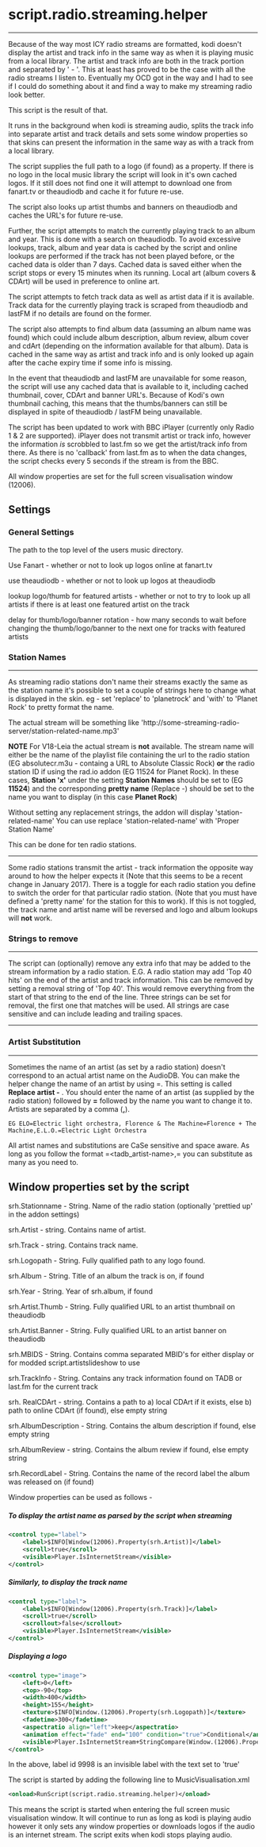 # script.radio.streaming.helper
-----------------------------

Because of the way most ICY radio streams are formatted, kodi doesn't display the artist
and track info in the same way as when it is playing music from a local library.  The artist
and track info are both in the track portion and separated by ' - '.  This at least has proved
to be the case with all the radio streams I listen to.  Eventually my OCD got in the way and I
had to see if I could do something about it and find a way to make my streaming radio look better.

This script is the result of that.

It runs in the background when kodi is streaming audio, splits the track info into
separate artist and track details and sets some window properties so that skins can present the
information in the same way as with a track from a local library.

The script supplies the full path to a logo (if found) as a property.  If there is no logo in
the local music library the script will look in it's own cached logos.  If it still does not find
one it will attempt to download one from fanart.tv or theaudiodb and cache it for future re-use.

The script also looks up artist thumbs and banners on theaudiodb and caches the URL's for future re-use.

Further, the script attempts to match the currently playing track to an album and year.  This is done with
a search on theaudiodb. To avoid excessive lookups, track, album and year data is cached by the script and online
lookups are performed if the track has not been played before, or the cached data is older than 7 days.
Cached data is saved either when the script stops or every 15 minutes when its running. Local art (album covers & CDArt) will be used in preference to online art.

The script attempts to fetch track data as well as artist data if it is available.  Track data for the currently
playing track is scraped from theaudiodb and lastFM if no details are found on the former.

The script also attempts to find album data (assuming an album name was found) which could include album description, album review, album cover and cdArt (depending on the information available for that album).  Data is cached in the same way as artist and track info and is only looked up again after the cache expiry time if some info is missing.

In the event that theaudiodb and lastFM are unavailable for some reason, the script will use any cached data that is available to it,
including cached thumbnail, cover, CDArt and banner URL's.  Because of Kodi's own thumbnail caching, this means that the thumbs/banners can
still be displayed in spite of theaudiodb / lastFM being unavailable.

The script has been updated to work with BBC iPlayer (currently only Radio 1 & 2 are supported).  iPlayer does not transmit artist or
track info, however the information *is* scrobbled to last.fm so we get the artist/track info from there. As there is no 'callback'
from last.fm as to when the data changes, the script checks every 5 seconds if the stream is from the BBC.

All window properties are set for the full screen visualisation window (12006).

## Settings
### General Settings

The path to the top level of the users music directory.

Use Fanart - whether or not to look up logos online at fanart.tv

use theaudiodb - whether or not to look up logos at theaudiodb

lookup logo/thumb for featured artists - whether or not to try to look up all artists if there is at least one featured artist on the track

delay for thumb/logo/banner rotation - how many seconds to wait before changing the thumb/logo/banner to the next one for tracks with featured artists



### Station Names
***

As streaming radio stations don't name their streams exactly the same as the station name
it's possible to set a couple of strings here to change what is displayed in the skin.
eg - set 'replace' to 'planetrock' and 'with' to 'Planet Rock' to pretty format the name.

The actual stream will be something like 'http://some-streaming-radio-server/station-related-name.mp3'

**NOTE** For V18-Leia the actual stream is **not** available.  The stream name will either be the name of the playlist file containing the url to the radio station (EG absolutecr.m3u - containg a URL to Absolute Classic Rock) **or** the radio station ID if using the rad.io addon (EG 11524 for Planet Rock).  In these cases,  **Station 'x'** under the setting **Station Names** should be set to (EG **11524**) and the corresponding **pretty name** (Replace -) should be set to the name you want to display (in this case **Planet Rock**)

Without setting any replacement strings, the addon will display 'station-related-name'
You can use replace 'station-related-name' with 'Proper Station Name'

This can be done for ten radio stations.


***
Some radio stations transmit the artist - track information the opposite way around to how the helper expects it (Note that this seems to be a recent change in January 2017).  There is a toggle for each radio station you define to switch the order for that particular radio station.  (Note that you must have defined a 'pretty name' for the station for this to work). If this is not toggled, the track name and artist name will be reversed and logo and album lookups will **not** work.

### Strings to remove
***

The script can (optionally) remove any extra info that may be added to the stream information by a radio station.
E.G. A radio station may add 'Top 40 hits' on the end of the artist and track information.  This can be removed by setting
a removal string of 'Top 40'.  This would remove everything from the start of that string to the end of the line.  Three strings
can be set for removal, the first one that matches will be used.  All strings are case sensitive and can include leading and
trailing spaces.
***

### Artist Substitution
***

Sometimes the name of an artist (as set by a radio station) doesn't correspond to an actual artist name on the AudioDB.  You can make the helper change the name of an artist by using <radio-station-name>=<theAudioDB-name>.  This setting is called **Replace artist -** .  You should enter the name of an artist (as supplied by the radio station) followed by **=** followed by the name you want to change it to.  Artists are separated by a comma (**,**).
    
    EG ELO=Electric light orchestra, Florence & The Machine=Florence + The Machine,E.L.O.=Electric Light Orchestra
    
All artist names and substitutions are CaSe sensitive and space aware. As long as you follow the format <radio-station-artist-name>=<tadb_artist-name>,<radio-station-name>=<tadb-artist-name> you can substitute as many <radio-station-names> as you need to.

Window properties set by the script
---

srh.Stationname - String.  Name of the radio station (optionally 'prettied up' in the addon settings)

srh.Artist - string. Contains name of artist.

srh.Track - string. Contains track name.

srh.Logopath - String. Fully qualified path to any logo found.

srh.Album - String. Title of an album the track is on, if found

srh.Year - String. Year of  srh.album, if found

srh.Artist.Thumb - String. Fully qualified URL to an artist thumbnail on theaudiodb

srh.Artist.Banner - String. Fully qualified URL to an artist banner on theaudiodb

srh.MBIDS - String. Contains comma separated MBID's for either display or for modded script.artistslideshow to use

srh.TrackInfo - String. Contains any track information found on TADB or last.fm for the current track

srh. RealCDArt - string. Contains a path to a) local CDArt if it exists, else b) path to online CDArt (if found), else empty string

srh.AlbumDescription - String. Contains the album description if found, else empty string

srh.AlbumReview - string.  Contains the album review if found, else empty string

srh.RecordLabel - String.  Contains the name of the record label the album was released on (if found)

Window properties can be used as follows -

##### To display the artist name as parsed by the script when streaming

```xml
<control type="label">
    <label>$INFO[Window(12006).Property(srh.Artist)]</label>
    <scroll>true</scroll>
    <visible>Player.IsInternetStream</visible>
</control>
```

##### Similarly, to display the track name

```xml
<control type="label">
    <label>$INFO[Window(12006).Property(srh.Track)]</label>
    <scroll>true</scroll>
    <scrollout>false</scrollout>
    <visible>Player.IsInternetStream</visible>
</control>
```

##### Displaying a logo

```xml
<control type="image">
    <left>0</left>
    <top>-90</top>
    <width>400</width>
    <height>155</height>
    <texture>$INFO[Window.(12006).Property(srh.Logopath)]</texture>
    <fadetime>300</fadetime>
    <aspectratio align="left">keep</aspectratio>
    <animation effect="fade" end="100" condition="true">Conditional</animation>
    <visible>Player.IsInternetStream+StringCompare(Window.(12006).Property(srh.Haslogo),Control.GetLabel(9998))</visible>
</control>
```

In the above, label id 9998 is an invisible label with the text set to 'true'


The script is started by adding the following line to MusicVisualisation.xml
```xml
<onload>RunScript(script.radio.streaming.helper)</onload>
```
This means the script is started when entering the full screen music visualisation window.  It will
continue to run as long as kodi is playing audio however it only sets any window properties or downloads
logos if the audio is an internet stream.  The script exits when kodi stops playing audio.
